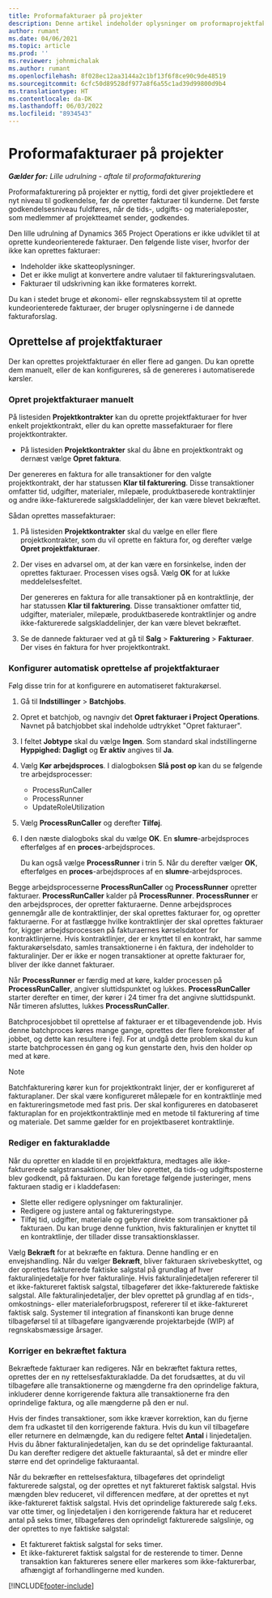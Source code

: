 ```yaml
---
title: Proformafakturaer på projekter
description: Denne artikel indeholder oplysninger om proformaprojektfakturaer i Project Operations.
author: rumant
ms.date: 04/06/2021
ms.topic: article
ms.prod: ''
ms.reviewer: johnmichalak
ms.author: rumant
ms.openlocfilehash: 8f028ec12aa3144a2c1bf13f6f8ce90c9de48519
ms.sourcegitcommit: 6cfc50d89528df977a8f6a55c1ad39d99800d9b4
ms.translationtype: HT
ms.contentlocale: da-DK
ms.lasthandoff: 06/03/2022
ms.locfileid: "8934543"
---
```

# <a name="proforma-project-invoices"></a>Proformafakturaer på projekter

_**Gælder for:** Lille udrulning - aftale til proformafakturering_

Proformafakturering på projekter er nyttig, fordi det giver projektledere et nyt niveau til godkendelse, før de opretter fakturaer til kunderne. Det første godkendelsesniveau fuldføres, når de tids-, udgifts- og materialeposter, som medlemmer af projektteamet sender, godkendes.

Den lille udrulning af Dynamics 365 Project Operations er ikke udviklet til at oprette kundeorienterede fakturaer. Den følgende liste viser, hvorfor der ikke kan oprettes fakturaer:

- Indeholder ikke skatteoplysninger.
- Det er ikke muligt at konvertere andre valutaer til faktureringsvalutaen.
- Fakturaer til udskrivning kan ikke formateres korrekt.

Du kan i stedet bruge et økonomi- eller regnskabssystem til at oprette kundeorienterede fakturaer, der bruger oplysningerne i de dannede fakturaforslag.

## <a name="creating-project-invoices"></a>Oprettelse af projektfakturaer

Der kan oprettes projektfakturaer én eller flere ad gangen. Du kan oprette dem manuelt, eller de kan konfigureres, så de genereres i automatiserede kørsler.

### <a name="manually-create-project-invoices"></a>Opret projektfakturaer manuelt 

På listesiden **Projektkontrakter** kan du oprette projektfakturaer for hver enkelt projektkontrakt, eller du kan oprette massefakturaer for flere projektkontrakter.

   - På listesiden **Projektkontrakter** skal du åbne en projektkontrakt og dernæst vælge **Opret faktura**.

   Der genereres en faktura for alle transaktioner for den valgte projektkontrakt, der har statussen **Klar til fakturering**. Disse transaktioner omfatter tid, udgifter, materialer, milepæle, produktbaserede kontraktlinjer og andre ikke-fakturerede salgskladdelinjer, der kan være blevet bekræftet.

Sådan oprettes massefakturaer:

1. På listesiden **Projektkontrakter** skal du vælge en eller flere projektkontrakter, som du vil oprette en faktura for, og derefter vælge **Opret projektfakturaer**.
2. Der vises en advarsel om, at der kan være en forsinkelse, inden der oprettes fakturaer. Processen vises også. Vælg **OK** for at lukke meddelelsesfeltet.

   Der genereres en faktura for alle transaktioner på en kontraktlinje, der har statussen **Klar til fakturering**. Disse transaktioner omfatter tid, udgifter, materialer, milepæle, produktbaserede kontraktlinjer og andre ikke-fakturerede salgskladdelinjer, der kan være blevet bekræftet.

3. Se de dannede fakturaer ved at gå til **Salg** \> **Fakturering** \> **Fakturaer**. Der vises én faktura for hver projektkontrakt.

### <a name="set-up-automated-creation-of-project-invoices"></a>Konfigurer automatisk oprettelse af projektfakturaer 

Følg disse trin for at konfigurere en automatiseret fakturakørsel.

1. Gå til **Indstillinger** \> **Batchjobs**.
2. Opret et batchjob, og navngiv det **Opret fakturaer i Project Operations**. Navnet på batchjobbet skal indeholde udtrykket "Opret fakturaer".
3. I feltet **Jobtype** skal du vælge **Ingen**. Som standard skal indstillingerne **Hyppighed: Dagligt** og **Er aktiv** angives til **Ja**.
4. Vælg **Kør arbejdsproces**. I dialogboksen **Slå post op** kan du se følgende tre arbejdsprocesser:

    - ProcessRunCaller
    - ProcessRunner
    - UpdateRoleUtilization

5. Vælg **ProcessRunCaller** og derefter **Tilføj**.
6. I den næste dialogboks skal du vælge **OK**. En **slumre**-arbejdsproces efterfølges af en **proces**-arbejdsproces.

    Du kan også vælge **ProcessRunner** i trin 5. Når du derefter vælger **OK**, efterfølges en **proces**-arbejdsproces af en **slumre**-arbejdsproces.

Begge arbejdsprocesserne **ProcessRunCaller** og **ProcessRunner** opretter fakturaer. **ProcessRunCaller** kalder på **ProcessRunner**. **ProcessRunner** er den arbejdsproces, der opretter fakturaerne. Denne arbejdsproces gennemgår alle de kontraktlinjer, der skal oprettes fakturaer for, og opretter fakturaerne. For at fastlægge hvilke kontraktlinjer der skal oprettes fakturaer for, kigger arbejdsprocessen på fakturaernes kørselsdatoer for kontraktlinjerne. Hvis kontraktlinjer, der er knyttet til en kontrakt, har samme fakturakørselsdato, samles transaktionerne i én faktura, der indeholder to fakturalinjer. Der er ikke er nogen transaktioner at oprette fakturaer for, bliver der ikke dannet fakturaer.

Når **ProcessRunner** er færdig med at køre, kalder processen på **ProcessRunCaller**, angiver sluttidspunktet og lukkes. **ProcessRunCaller** starter derefter en timer, der kører i 24 timer fra det angivne sluttidspunkt. Når timeren afsluttes, lukkes **ProcessRunCaller**.

Batchprocesjobbet til oprettelse af fakturaer er et tilbagevendende job. Hvis denne batchproces køres mange gange, oprettes der flere forekomster af jobbet, og dette kan resultere i fejl. For at undgå dette problem skal du kun starte batchprocessen én gang og kun genstarte den, hvis den holder op med at køre.

> [!NOTE]
> Batchfakturering kører kun for projektkontrakt linjer, der er konfigureret af fakturaplaner. Der skal være konfigureret målepæle for en kontraktlinje med en faktureringsmetode med fast pris. Der skal konfigureres en datobaseret fakturaplan for en projektkontraktlinje med en metode til fakturering af time og materiale. Det samme gælder for en projektbaseret kontraktlinje.      
 
### <a name="edit-a-draft-invoice"></a>Rediger en fakturakladde

Når du opretter en kladde til en projektfaktura, medtages alle ikke-fakturerede salgstransaktioner, der blev oprettet, da tids-og udgiftsposterne blev godkendt, på fakturaen. Du kan foretage følgende justeringer, mens fakturaen stadig er i kladdefasen:

- Slette eller redigere oplysninger om fakturalinjer.
- Redigere og justere antal og faktureringstype.
- Tilføj tid, udgifter, materiale og gebyrer direkte som transaktioner på fakturaen. Du kan bruge denne funktion, hvis fakturalinjen er knyttet til en kontraktlinje, der tillader disse transaktionsklasser.

Vælg **Bekræft** for at bekræfte en faktura. Denne handling er en envejshandling. Når du vælger **Bekræft**, bliver fakturaen skrivebeskyttet, og der oprettes fakturerede faktiske salgstal på grundlag af hver fakturalinjedetalje for hver fakturalinje. Hvis fakturalinjedetaljen refererer til et ikke-faktureret faktisk salgstal, tilbagefører det ikke-fakturerede faktiske salgstal. Alle fakturalinjedetaljer, der blev oprettet på grundlag af en tids-, omkostnings- eller materialeforbrugspost, refererer til et ikke-faktureret faktisk salg. Systemer til integration af finanskonti kan bruge denne tilbageførsel til at tilbageføre igangværende projektarbejde (WIP) af regnskabsmæssige årsager.

### <a name="correct-a-confirmed-invoice"></a>Korriger en bekræftet faktura

Bekræftede fakturaer kan redigeres. Når en bekræftet faktura rettes, oprettes der en ny rettelsesfakturakladde. Da det forudsættes, at du vil tilbageføre alle transaktionerne og mængderne fra den oprindelige faktura, inkluderer denne korrigerende faktura alle transaktionerne fra den oprindelige faktura, og alle mængderne på den er nul.

Hvis der findes transaktioner, som ikke kræver korrektion, kan du fjerne dem fra udkastet til den korrigerende faktura. Hvis du kun vil tilbageføre eller returnere en delmængde, kan du redigere feltet **Antal** i linjedetaljen. Hvis du åbner fakturalinjedetaljen, kan du se det oprindelige fakturaantal. Du kan derefter redigere det aktuelle fakturaantal, så det er mindre eller større end det oprindelige fakturaantal.

Når du bekræfter en rettelsesfaktura, tilbageføres det oprindeligt fakturerede salgstal, og der oprettes et nyt faktureret faktisk salgstal. Hvis mængden blev reduceret, vil differencen medføre, at der oprettes et nyt ikke-faktureret faktisk salgstal. Hvis det oprindelige fakturerede salg f.eks. var otte timer, og linjedetaljen i den korrigerende faktura har et reduceret antal på seks timer, tilbageføres den oprindeligt fakturerede salgslinje, og der oprettes to nye faktiske salgstal:

- Et faktureret faktisk salgstal for seks timer.
- Et ikke-faktureret faktisk salgstal for de resterende to timer. Denne transaktion kan faktureres senere eller markeres som ikke-fakturerbar, afhængigt af forhandlingerne med kunden.



[!INCLUDE[footer-include](../../includes/footer-banner.md)]
